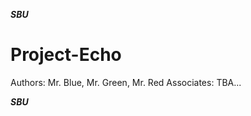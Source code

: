 ***SBU***

Project-Echo
============

Authors: Mr. Blue, Mr. Green, Mr. Red
Associates: TBA...

***SBU***
